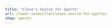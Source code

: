 ```yaml
---
title: "Cleve's Source for Sports"
url: /lower-sackville/cleves-source-for-sports/
shop: sports
---
```

